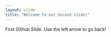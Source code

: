 ```yaml
---
layout: slide
title: "Welcome to our second slide!"
---
```

First Github Slide.
Use the left arrow to go back!
